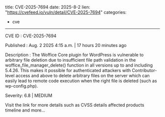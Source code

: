  
title: CVE-2025-7694
date: 2025-8-2
lien: "https://cvefeed.io/vuln/detail/CVE-2025-7694"
categories:
  - cve
---

CVE ID : CVE-2025-7694

Published :  Aug. 2
2025
4:15 a.m. | 17 hours
20 minutes ago

Description : The Woffice Core plugin for WordPress is vulnerable to arbitrary file deletion due to insufficient file path validation in the woffice_file_manager_delete() function in all versions up to
and including
5.4.26. This makes it possible for authenticated attackers
with Contributor-level access and above
to delete arbitrary files on the server
which can easily lead to remote code execution when the right file is deleted (such as wp-config.php).

Severity: 6.8 | MEDIUM

Visit the link for more details
such as CVSS details
affected products
timeline
and more...
